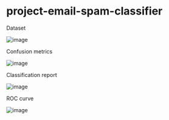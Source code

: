 # project-email-spam-classifier

Dataset 

![image](https://github.com/user-attachments/assets/a1a03281-0bcb-4dd3-8b00-aa1d0cee8ade)


Confusion metrics 

![image](https://github.com/user-attachments/assets/785679a7-b8a8-42fd-912c-db3804a46a1e)

Classification report

![image](https://github.com/user-attachments/assets/89e0e14a-c5d6-4cf1-8c2e-60405dec96b6)


ROC curve

![image](https://github.com/user-attachments/assets/b04ed8b6-5dc8-41fe-a524-0ee10bf5e794)
